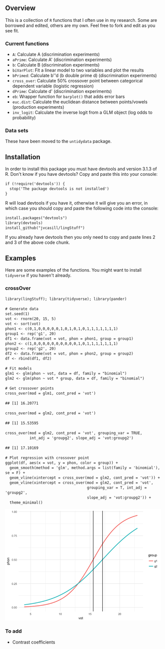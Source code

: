 Overview
--------

This is a collection of `R` functions that I often use in my research.
Some are borrowed and edited, others are my own. Feel free to fork and
edit as you see fit.

### Current functions

-   `A`: Calculate A (discrimination experiments)
-   `aPrime`: Calculate A' (discrimination experiments)
-   `b`: Calculate B (discrimination experiments)
-   `biVarPlot`: Fit a linear model to two variables and plot the
    results
-   `bPrimed`: Calculate b''d (b double prime d) (discrimination
    experiments)
-   `cross_over`: Calculate 50% crossover point between categorical
    dependent variable (logistic regression)
-   `dPrime`: Calculate d' (discrimination experiments)
-   `eb`: Wrapper function for `barplot()` that adds error bars
-   `euc.dist`: Calculate the euclidean distance between points/vowels
    (production experiments)
-   `inv_logit`: Calculate the inverse logit from a GLM object (log odds
    to probability)

### Data sets

These have been moved to the `untidydata` package.

Installation
------------

In order to install this package you must have devtools and version
3.1.3 of R. Don't know if you have devtools? Copy and paste this into
your console:

    if (!require('devtools')) {
      stop('The package devtools is not installed')
    }

R will load devtools if you have it, otherwise it will give you an
error, in which case you should copy and paste the following code into
the console:

    install.packages("devtools")
    library(devtools)
    install_github("jvcasill/lingStuff")

If you already have devtools then you only need to copy and paste lines
2 and 3 of the above code chunk.

Examples
--------

Here are some examples of the functions. You might want to install
`tidyverse` if you haven't already.

### crossOver

    library(lingStuff); library(tidyverse); library(pander)

    # Generate data
    set.seed(1)
    vot <- rnorm(20, 15, 5)
    vot <- sort(vot)
    phon1 <- c(0,1,0,0,0,0,0,1,0,1,0,1,0,1,1,1,1,1,1,1)
    group1 <- rep('g1', 20)
    df1 <- data.frame(vot = vot, phon = phon1, group = group1)
    phon2 <- c(1,0,0,0,0,0,0,0,0,0,0,1,0,1,1,1,1,1,1,1)
    group2 <- rep('g2', 20)
    df2 <- data.frame(vot = vot, phon = phon2, group = group2)
    df <- rbind(df1, df2)

    # Fit models
    glm1 <- glm(phon ~ vot, data = df, family = "binomial")
    glm2 <- glm(phon ~ vot * group, data = df, family = "binomial")

    # Get crossover points
    cross_over(mod = glm1, cont_pred = 'vot')

    ## [1] 16.20771

    cross_over(mod = glm2, cont_pred = 'vot')

    ## [1] 15.53595

    cross_over(mod = glm2, cont_pred = 'vot', grouping_var = TRUE, 
               int_adj = 'groupg2', slope_adj = 'vot:groupg2')

    ## [1] 17.10169

    # Plot regression with crossover point
    ggplot(df, aes(x = vot, y = phon, color = group)) + 
      geom_smooth(method = 'glm', method.args = list(family = 'binomial'), se = F) + 
      geom_vline(xintercept = cross_over(mod = glm2, cont_pred = 'vot')) +
      geom_vline(xintercept = cross_over(mod = glm2, cont_pred = 'vot', 
                                         grouping_var = T, int_adj = 'groupg2', 
                                         slope_adj = 'vot:groupg2')) + 
      theme_minimal()

<img src="README_files/figure-markdown_strict/unnamed-chunk-3-1.png" style="display: block; margin: auto;" />

### To add

-   Contrast coefficients
